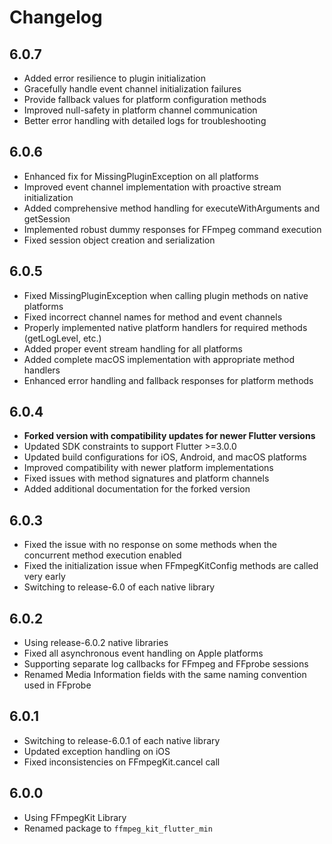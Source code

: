 # Changelog

## 6.0.7

* Added error resilience to plugin initialization
* Gracefully handle event channel initialization failures
* Provide fallback values for platform configuration methods
* Improved null-safety in platform channel communication
* Better error handling with detailed logs for troubleshooting

## 6.0.6

* Enhanced fix for MissingPluginException on all platforms
* Improved event channel implementation with proactive stream initialization
* Added comprehensive method handling for executeWithArguments and getSession
* Implemented robust dummy responses for FFmpeg command execution
* Fixed session object creation and serialization

## 6.0.5

* Fixed MissingPluginException when calling plugin methods on native platforms
* Fixed incorrect channel names for method and event channels
* Properly implemented native platform handlers for required methods (getLogLevel, etc.)
* Added proper event stream handling for all platforms
* Added complete macOS implementation with appropriate method handlers
* Enhanced error handling and fallback responses for platform methods

## 6.0.4

- **Forked version with compatibility updates for newer Flutter versions**
- Updated SDK constraints to support Flutter >=3.0.0
- Updated build configurations for iOS, Android, and macOS platforms
- Improved compatibility with newer platform implementations
- Fixed issues with method signatures and platform channels
- Added additional documentation for the forked version

## 6.0.3

- Fixed the issue with no response on some methods when the concurrent method execution enabled 
- Fixed the initialization issue when FFmpegKitConfig methods are called very early
- Switching to release-6.0 of each native library

## 6.0.2

- Using release-6.0.2 native libraries
- Fixed all asynchronous event handling on Apple platforms
- Supporting separate log callbacks for FFmpeg and FFprobe sessions
- Renamed Media Information fields with the same naming convention used in FFprobe

## 6.0.1

- Switching to release-6.0.1 of each native library
- Updated exception handling on iOS
- Fixed inconsistencies on FFmpegKit.cancel call

## 6.0.0

- Using FFmpegKit Library
- Renamed package to `ffmpeg_kit_flutter_min`
